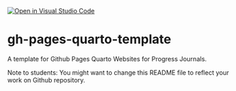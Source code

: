 [![Open in Visual Studio Code](https://classroom.github.com/assets/open-in-vscode-718a45dd9cf7e7f842a935f5ebbe5719a5e09af4491e668f4dbf3b35d5cca122.svg)](https://classroom.github.com/online_ide?assignment_repo_id=12210110&assignment_repo_type=AssignmentRepo)
# gh-pages-quarto-template

A template for Github Pages Quarto Websites for Progress Journals. 

Note to students: You might want to change this README file to reflect your work on Github repository.

